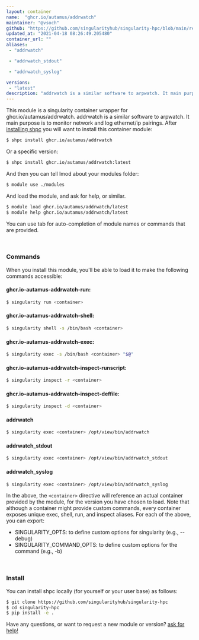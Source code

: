 ```yaml
---
layout: container
name:  "ghcr.io/autamus/addrwatch"
maintainer: "@vsoch"
github: "https://github.com/singularityhub/singularity-hpc/blob/main/registry/ghcr.io/autamus/addrwatch/container.yaml"
updated_at: "2021-04-18 08:26:49.205480"
container_url: ""
aliases:
 - "addrwatch"

 - "addrwatch_stdout"

 - "addrwatch_syslog"

versions:
 - "latest"
description: "addrwatch is a similar software to arpwatch. It main purpose is to monitor network and log ethernet/ip pairings."
---
```


This module is a singularity container wrapper for ghcr.io/autamus/addrwatch.
addrwatch is a similar software to arpwatch. It main purpose is to monitor network and log ethernet/ip pairings.
After [installing shpc](#install) you will want to install this container module:

```bash
$ shpc install ghcr.io/autamus/addrwatch
```

Or a specific version:

```bash
$ shpc install ghcr.io/autamus/addrwatch:latest
```

And then you can tell lmod about your modules folder:

```bash
$ module use ./modules
```

And load the module, and ask for help, or similar.

```bash
$ module load ghcr.io/autamus/addrwatch/latest
$ module help ghcr.io/autamus/addrwatch/latest
```

You can use tab for auto-completion of module names or commands that are provided.

<br>

### Commands

When you install this module, you'll be able to load it to make the following commands accessible:

#### ghcr.io-autamus-addrwatch-run:

```bash
$ singularity run <container>
```

#### ghcr.io-autamus-addrwatch-shell:

```bash
$ singularity shell -s /bin/bash <container>
```

#### ghcr.io-autamus-addrwatch-exec:

```bash
$ singularity exec -s /bin/bash <container> "$@"
```

#### ghcr.io-autamus-addrwatch-inspect-runscript:

```bash
$ singularity inspect -r <container>
```

#### ghcr.io-autamus-addrwatch-inspect-deffile:

```bash
$ singularity inspect -d <container>
```


#### addrwatch
       
```bash
$ singularity exec <container> /opt/view/bin/addrwatch
```


#### addrwatch_stdout
       
```bash
$ singularity exec <container> /opt/view/bin/addrwatch_stdout
```


#### addrwatch_syslog
       
```bash
$ singularity exec <container> /opt/view/bin/addrwatch_syslog
```



In the above, the `<container>` directive will reference an actual container provided
by the module, for the version you have chosen to load. Note that although a container
might provide custom commands, every container exposes unique exec, shell, run, and
inspect aliases. For each of the above, you can export:

 - SINGULARITY_OPTS: to define custom options for singularity (e.g., --debug)
 - SINGULARITY_COMMAND_OPTS: to define custom options for the command (e.g., -b)

<br>
  
### Install

You can install shpc locally (for yourself or your user base) as follows:

```bash
$ git clone https://github.com/singularityhub/singularity-hpc
$ cd singularity-hpc
$ pip install -e .
```

Have any questions, or want to request a new module or version? [ask for help!](https://github.com/singularityhub/singularity-hpc/issues)